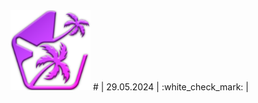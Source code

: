 <img src="https://github.com/Indifferental/Retrospective/blob/main/source/logo.png?raw=true" alt="logo" style="width: 128px;"/>
# | 29.05.2024 | :white_check_mark: |
